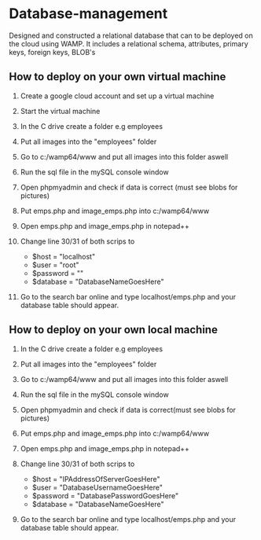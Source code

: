 # Database-management
Designed and constructed a relational database that can to be deployed on the cloud using WAMP. It includes a relational schema, attributes, primary keys, foreign keys, BLOB's

## How to deploy on your own virtual machine

1) Create a google cloud account and set up a virtual machine

2) Start the virtual machine

3) In the C drive create a folder e.g employees

4) Put all images into the "employees" folder

5) Go to c:/wamp64/www and put all images into this folder aswell

6) Run the sql file in the mySQL console window

7) Open phpmyadmin and check if data is correct (must see blobs for pictures)

8) Put emps.php and image_emps.php into c:/wamp64/www

9) Open emps.php and image_emps.php in notepad++

10) Change line 30/31 of both scrips to 
    - $host = "localhost"
    - $user = "root"
    - $password = ""
    - $database = "DatabaseNameGoesHere"
 
11) Go to the search bar online and type localhost/emps.php and your database table should appear.




## How to deploy on your own local machine

1) In the C drive create a folder e.g employees

2) Put all images into the "employees" folder

3) Go to c:/wamp64/www and put all images into this folder aswell

4) Run the sql file in the mySQL console window

5) Open phpmyadmin and check if data is correct(must see blobs for pictures)

6) Put emps.php and image_emps.php into c:/wamp64/www

7) Open emps.php and image_emps.php in notepad++

8) Change line 30/31 of both scrips to 
    - $host = "IPAddressOfServerGoesHere"
    - $user = "DatabaseUsernameGoesHere"
    - $password = "DatabasePasswordGoesHere"
    - $database = "DatabaseNameGoesHere"
 
9) Go to the search bar online and type localhost/emps.php and your database table should appear.
